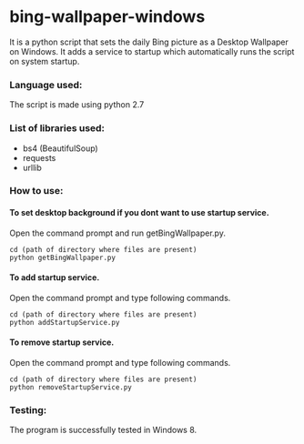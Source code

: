 # bing-wallpaper-windows
It is a python script that sets the daily Bing picture as a Desktop Wallpaper on Windows.
It adds a service to startup which automatically runs the script on system startup.

### Language used:
The script is made using python 2.7

### List of libraries used:
* bs4 (BeautifulSoup)
* requests
* urllib

### How to use:
#### To set desktop background if you dont want to use startup service.
Open the command prompt and run getBingWallpaper.py.
```
cd (path of directory where files are present)
python getBingWallpaper.py
```
#### To add startup service.
Open the command prompt and type following commands.
```
cd (path of directory where files are present)
python addStartupService.py
```
#### To remove startup service.
Open the command prompt and type following commands.
```
cd (path of directory where files are present)
python removeStartupService.py
```

### Testing:
The program is successfully tested in Windows 8.
